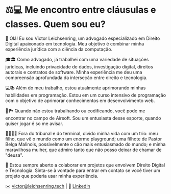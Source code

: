# ⚖️💻 Me encontro entre cláusulas e classes. Quem sou eu?
👋 Olá! Eu sou Victor Leichsenring, um advogado especializado em Direito Digital apaixonado em tecnologia. Meu objetivo é combinar minha experiência jurídica com a ciência da computação.

🎓🏛️ Como advogado, já trabalhei com uma variedade de situações jurídicas, incluindo privacidade de dados, investigação digital, direitos autorais e contratos de software. Minha experiência me deu uma compreensão aprofundada da interseção entre direito e tecnologia.

💻📚 Além do meu trabalho, estou atualmente aprimorando minhas habilidades em programação. Estou em um curso intensivo de programação com o objetivo de aprimorar conhecimentos em desenvolvimento web.

🔫🏞️ Quando não estou trabalhando ou codificando, você pode me encontrar no campo de Airsoft. Sou um entusiasta desse esporte, quando quiser jogar é so me avisar.

👨‍👩‍👦🐶 Fora do tribunal e do terminal, divido minha vida com um trio: meu filho, que vê o mundo como um enorme playground; uma filhote de Pastor Belga Malinois, possivelmente o cão mais entusiasmado do mundo; e minha maravilhosa mulher, que admiro tanto que não posso deixar de chamar de "deusa".

🤝 Estou sempre aberto a colaborar em projetos que envolvem Direito Digital e Tecnologia. Sinta-se à vontade para entrar em contato se você tiver um projeto que poderia usar minha experiência.

✉️ victor@leichsenring.tech | 💼 [Linkedin](https://www.linkedin.com/in/victor-leichsenring-1511a2185/)

<!--
**VictorLeichsenring/VictorLeichsenring** is a ✨ _special_ ✨ repository because its `README.md` (this file) appears on your GitHub profile.

Here are some ideas to get you started:

- 🔭 I’m currently working on ...
- 🌱 I’m currently learning ...
- 👯 I’m looking to collaborate on ...
- 🤔 I’m looking for help with ...
- 💬 Ask me about ...
- 📫 How to reach me: ...
- 😄 Pronouns: ...
- ⚡ Fun fact: ...
-->
